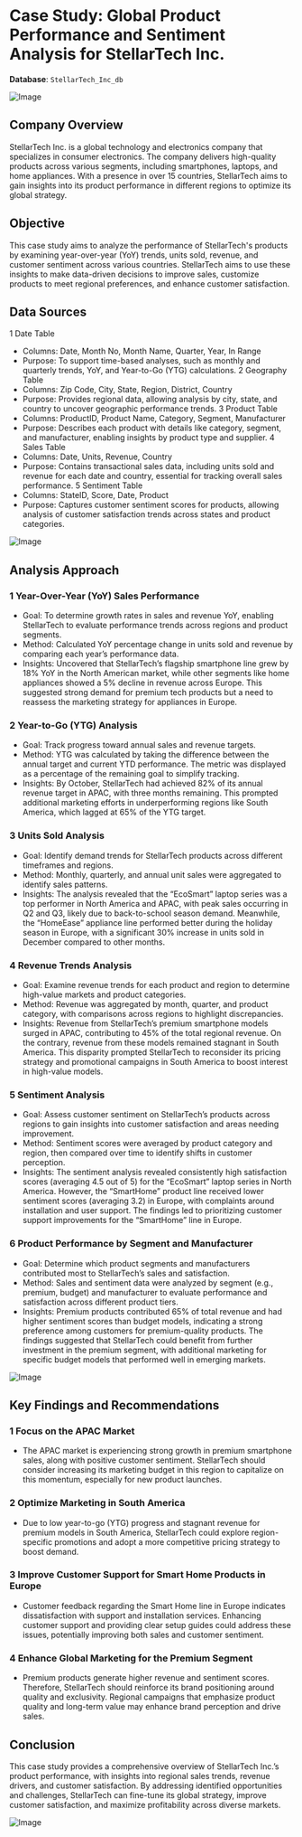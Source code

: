 # Case Study: Global Product Performance and Sentiment Analysis for StellarTech Inc.
**Database**: `StellarTech_Inc_db`

![Image](https://github.com/frankie323/assets/blob/main/StellarTech%20-%20Homepage.png)

## Company Overview

StellarTech Inc. is a global technology and electronics company that specializes in consumer electronics. The company delivers high-quality products across various segments, including smartphones, laptops, and home appliances. With a presence in over 15 countries, StellarTech aims to gain insights into its product performance in different regions to optimize its global strategy.

## Objective

This case study aims to analyze the performance of StellarTech's products by examining year-over-year (YoY) trends, units sold, revenue, and customer sentiment across various countries. StellarTech aims to use these insights to make data-driven decisions to improve sales, customize products to meet regional preferences, and enhance customer satisfaction.

## Data Sources

1 Date Table
  - Columns: Date, Month No, Month Name, Quarter, Year, In Range
  - Purpose: To support time-based analyses, such as monthly and quarterly trends, YoY, and Year-to-Go (YTG) calculations.
2 Geography Table
  - Columns: Zip Code, City, State, Region, District, Country
  - Purpose: Provides regional data, allowing analysis by city, state, and country to uncover geographic performance trends.
3 Product Table
  - Columns: ProductID, Product Name, Category, Segment, Manufacturer
  - Purpose: Describes each product with details like category, segment, and manufacturer, enabling insights by product type and supplier.
4 Sales Table
  - Columns: Date, Units, Revenue, Country
  - Purpose: Contains transactional sales data, including units sold and revenue for each date and country, essential for tracking overall sales performance.
5 Sentiment Table
  - Columns: StateID, Score, Date, Product
  - Purpose: Captures customer sentiment scores for products, allowing analysis of customer satisfaction trends across states and product categories.

![Image](https://github.com/frankie323/assets/blob/main/Tables.png)

## Analysis Approach

### 1 Year-Over-Year (YoY) Sales Performance

  - Goal: To determine growth rates in sales and revenue YoY, enabling StellarTech to evaluate performance trends across regions and product segments.
  - Method: Calculated YoY percentage change in units sold and revenue by comparing each year’s performance data.
  - Insights: Uncovered that StellarTech’s flagship smartphone line grew by 18% YoY in the North American market, while other segments like home appliances showed a 5% decline in revenue across Europe. This suggested strong demand for premium tech products but a need to reassess the marketing strategy for appliances in Europe.

### 2 Year-to-Go (YTG) Analysis

  - Goal: Track progress toward annual sales and revenue targets.
  - Method: YTG was calculated by taking the difference between the annual target and current YTD performance. The metric was displayed as a percentage of the remaining goal to simplify tracking.
  - Insights: By October, StellarTech had achieved 82% of its annual revenue target in APAC, with three months remaining. This prompted additional marketing efforts in underperforming regions like South America, which lagged at 65% of the YTG target.

### 3 Units Sold Analysis

  - Goal: Identify demand trends for StellarTech products across different timeframes and regions.
  - Method: Monthly, quarterly, and annual unit sales were aggregated to identify sales patterns.
  - Insights: The analysis revealed that the “EcoSmart” laptop series was a top performer in North America and APAC, with peak sales occurring in Q2 and Q3, likely due to back-to-school season demand. Meanwhile, the “HomeEase” appliance line performed better during the holiday season in Europe, with a significant 30% increase in units sold in December compared to other months.

### 4 Revenue Trends Analysis

  - Goal: Examine revenue trends for each product and region to determine high-value markets and product categories.
  - Method: Revenue was aggregated by month, quarter, and product category, with comparisons across regions to highlight discrepancies.
  - Insights: Revenue from StellarTech’s premium smartphone models surged in APAC, contributing to 45% of the total regional revenue. On the contrary, revenue from these models remained stagnant in South America. This disparity prompted StellarTech to reconsider its pricing strategy and promotional campaigns in South America to boost interest in high-value models.

### 5 Sentiment Analysis

  - Goal: Assess customer sentiment on StellarTech’s products across regions to gain insights into customer satisfaction and areas needing improvement.
  - Method: Sentiment scores were averaged by product category and region, then compared over time to identify shifts in customer perception.
  - Insights: The sentiment analysis revealed consistently high satisfaction scores (averaging 4.5 out of 5) for the “EcoSmart” laptop series in North America. However, the “SmartHome” product line received lower sentiment scores (averaging 3.2) in Europe, with complaints around installation and user support. The findings led to prioritizing customer support improvements for the “SmartHome” line in Europe.

### 6 Product Performance by Segment and Manufacturer

  - Goal: Determine which product segments and manufacturers contributed most to StellarTech’s sales and satisfaction.
  - Method: Sales and sentiment data were analyzed by segment (e.g., premium, budget) and manufacturer to evaluate performance and satisfaction across different product tiers.
  - Insights: Premium products contributed 65% of total revenue and had higher sentiment scores than budget models, indicating a strong preference among customers for premium-quality products. The findings suggested that StellarTech could benefit from further investment in the premium segment, with additional marketing for specific budget models that performed well in emerging markets.

![Image](https://github.com/frankie323/assets/blob/main/StellarTech%20-%20Dashboard.png)

## Key Findings and Recommendations

### 1 Focus on the APAC Market
 - The APAC market is experiencing strong growth in premium smartphone sales, along with positive customer sentiment. StellarTech should consider increasing its marketing budget in this region to capitalize on this momentum, especially for new product launches.

### 2 Optimize Marketing in South America
 - Due to low year-to-go (YTG) progress and stagnant revenue for premium models in South America, StellarTech could explore region-specific promotions and adopt a more competitive pricing strategy to boost demand.

### 3 Improve Customer Support for Smart Home Products in Europe
- Customer feedback regarding the Smart Home line in Europe indicates dissatisfaction with support and installation services. Enhancing customer support and providing clear setup guides could address these issues, potentially improving both sales and customer sentiment.

### 4 Enhance Global Marketing for the Premium Segment
- Premium products generate higher revenue and sentiment scores. Therefore, StellarTech should reinforce its brand positioning around quality and exclusivity. Regional campaigns that emphasize product quality and long-term value may enhance brand perception and drive sales.

## Conclusion
This case study provides a comprehensive overview of StellarTech Inc.’s product performance, with insights into regional sales trends, revenue drivers, and customer satisfaction. By addressing identified opportunities and challenges, StellarTech can fine-tune its global strategy, improve customer satisfaction, and maximize profitability across diverse markets.

![Image](https://github.com/frankie323/assets/blob/main/StellarTech%20-%20Ratings%20Page.png)
